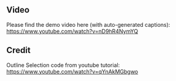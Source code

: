 ## Video

Please find the demo video here (with auto-generated captions): https://www.youtube.com/watch?v=nD9hR4NymYQ

## Credit

Outline Selection code from youtube tutorial: https://www.youtube.com/watch?v=qYnAkMGbgwo

